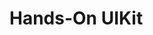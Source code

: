 # Hands-On UIKit
<!---
Explorations on UIKit framework.
## Viewer
An image viewer app to explore fundamental concepts like UITableView, UIImageView and FileManager.
--->
